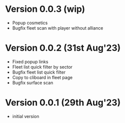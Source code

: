 
# Version 0.0.3 (wip)
- Popup cosmetics
- Bugfix fleet scan with player without alliance

# Version 0.0.2 (31st Aug'23)
- Fixed popup links
- Fleet list quick filter by sector
- Bugfix fleet list quick filter
- Copy to cliboard in fleet page
- Bugfix surface scan

# Version 0.0.1 (29th Aug'23)
- initial version